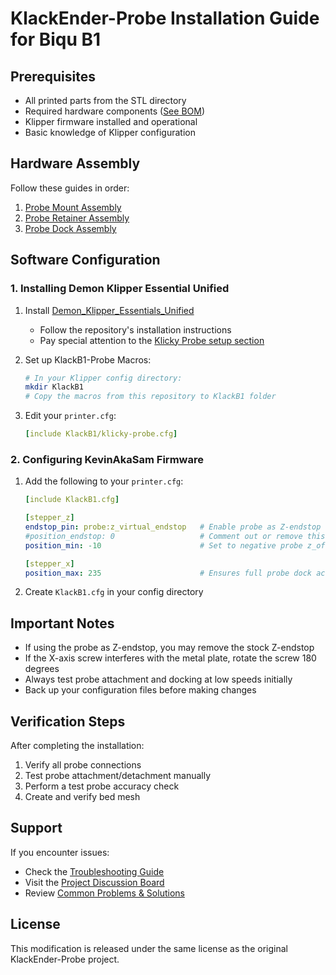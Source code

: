 # KlackEnder-Probe Installation Guide for Biqu B1

## Prerequisites
- All printed parts from the STL directory
- Required hardware components ([See BOM](https://kevinakasam.com/klack-bom/))
- Klipper firmware installed and operational
- Basic knowledge of Klipper configuration

## Hardware Assembly
Follow these guides in order:
1. [Probe Mount Assembly](https://kevinakasam.com/lets-build-the-probe-mount/)
2. [Probe Retainer Assembly](https://kevinakasam.com/lets-build-the-probe-retainer/)
3. [Probe Dock Assembly](https://kevinakasam.com/lets-build-the-probe-dock/)

## Software Configuration

### 1. Installing Demon Klipper Essential Unified

1. Install [Demon_Klipper_Essentials_Unified](https://github.com/3DPrintDemon/Demon_Klipper_Essentials_Unified/tree/main)
   - Follow the repository's installation instructions
   - Pay special attention to the [Klicky Probe setup section](https://github.com/3DPrintDemon/Demon_Klipper_Essentials_Unified/blob/main/Documentation/INSTALL_INSTRUCTIONS/General%20_Setup_For_All_Printers/INSTALL_INSTRUCTIONS.md#unless-youre-using-klicky-probe)

2. Set up KlackB1-Probe Macros:
   ```bash
   # In your Klipper config directory:
   mkdir KlackB1
   # Copy the macros from this repository to KlackB1 folder
   ```

3. Edit your `printer.cfg`:
   ```yaml
   [include KlackB1/klicky-probe.cfg]
   ```

### 2. Configuring KevinAkaSam Firmware

1. Add the following to your `printer.cfg`:
   ```yaml
   [include KlackB1.cfg]
   
   [stepper_z]
   endstop_pin: probe:z_virtual_endstop   # Enable probe as Z-endstop
   #position_endstop: 0                   # Comment out or remove this line
   position_min: -10                      # Set to negative probe z_offset value
   
   [stepper_x]
   position_max: 235                      # Ensures full probe dock access
   ```

2. Create `KlackB1.cfg` in your config directory

## Important Notes

- If using the probe as Z-endstop, you may remove the stock Z-endstop
- If the X-axis screw interferes with the metal plate, rotate the screw 180 degrees
- Always test probe attachment and docking at low speeds initially
- Back up your configuration files before making changes

## Verification Steps

After completing the installation:
1. Verify all probe connections
2. Test probe attachment/detachment manually
3. Perform a test probe accuracy check
4. Create and verify bed mesh

## Support

If you encounter issues:
- Check the [Troubleshooting Guide](link-to-troubleshooting)
- Visit the [Project Discussion Board](link-to-discussions)
- Review [Common Problems & Solutions](link-to-faq)

## License

This modification is released under the same license as the original KlackEnder-Probe project.